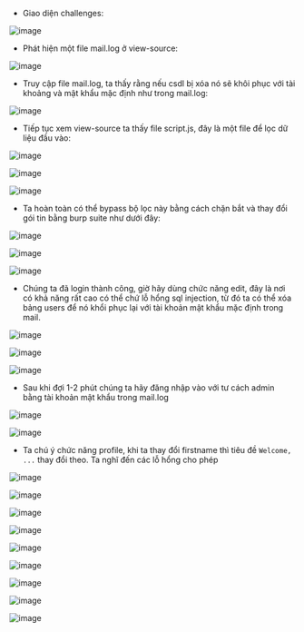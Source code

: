 - Giao diện challenges:

![image](https://github.com/user-attachments/assets/1053ac42-1a57-4436-b1f9-fc34679f6c06)

- Phát hiện một file mail.log ở view-source:
  
![image](https://github.com/user-attachments/assets/aa32e01f-d047-4828-8514-ad77ca3a2064)

- Truy cập file mail.log, ta thấy rằng nếu csdl bị xóa nó sẽ khôi phục với tài khoảng và mật khẩu mặc định như trong mail.log:
  
![image](https://github.com/user-attachments/assets/b666cec9-9147-4986-ae61-8242a2956f87)

- Tiếp tục xem view-source ta thấy file script.js, đây là một file để lọc dữ liệu đầu vào:

![image](https://github.com/user-attachments/assets/92fcc728-d70e-4a2d-a18d-6dc266297660)

![image](https://github.com/user-attachments/assets/99974f91-d892-497b-92fc-a53776e09a54)

![image](https://github.com/user-attachments/assets/6b680489-6861-4bff-93da-a2f5ce8034ef)

- Ta hoàn toàn có thể bypass bộ lọc này bằng cách chặn bắt và thay đổi gói tin bằng burp suite như dưới đây:
  
![image](https://github.com/user-attachments/assets/2ebdfe3c-a4db-41d8-a574-67a1710b9858)

![image](https://github.com/user-attachments/assets/18197ef7-4f50-4d0c-af44-0cfbe2c2c348)

![image](https://github.com/user-attachments/assets/c0d7ec51-0d5f-487d-8278-22d2e90a230c)

- Chúng ta đã login thành công, giờ hãy dùng chức năng edit, đây là nơi có khả năng rất cao có thể chứ lỗ hổng sql injection, từ đó ta có thể xóa bảng users để nó khổi phục lại với tài khoản mật khẩu mặc định trong mail.
  
![image](https://github.com/user-attachments/assets/9ecff86a-61f8-44ef-a30d-31b29d64868f)

![image](https://github.com/user-attachments/assets/413e6090-75fc-4630-8b81-2b2ed50f2a82)

![image](https://github.com/user-attachments/assets/5638fc53-1895-4357-8e2a-a51f830c6387)

- Sau khi đợi 1-2 phút chúng ta hãy đăng nhập vào với tư cách admin bằng tài khoản mật khẩu trong mail.log
  
![image](https://github.com/user-attachments/assets/583b1695-926a-4091-90a8-0beb8fe551a1)

![image](https://github.com/user-attachments/assets/c15c578d-e95f-4947-a8d4-fef9d8403111)

- Ta chú ý chức năng profile, khi ta thay đổi firstname thì tiêu đề `Welcome, ...` thay đổi theo. Ta nghĩ đến các lỗ hổng cho phép 
 
![image](https://github.com/user-attachments/assets/1c0b9a33-121e-42eb-8719-9b0f3e2ba43f)

![image](https://github.com/user-attachments/assets/b619d887-8496-47ae-a151-0d0fea139e85)

![image](https://github.com/user-attachments/assets/32147161-dd65-42d4-80ff-d5f7117daae1)

![image](https://github.com/user-attachments/assets/941f42bc-17db-40bd-8020-2df4fe058ad9)

![image](https://github.com/user-attachments/assets/7db9ccc6-70e9-4bd0-af52-9b7f75b1a03b)

![image](https://github.com/user-attachments/assets/f2634ba5-f480-46a3-a2f5-08fdca3c171c)

![image](https://github.com/user-attachments/assets/e87b55fa-eecb-44f7-92fe-85c6c0279041)

![image](https://github.com/user-attachments/assets/520f4f24-9e3d-4f58-bf3e-bd1096576da2)

![image](https://github.com/user-attachments/assets/cef69e52-200a-4293-9c45-2a9e2195ca99)




